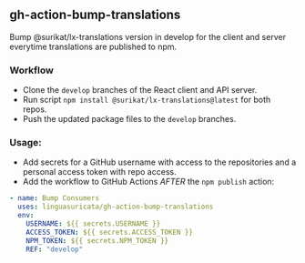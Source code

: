 ## gh-action-bump-translations

Bump @surikat/lx-translations version in develop for the client and server everytime translations are published to npm.

### Workflow

* Clone the `develop` branches of the React client and API server.
* Run script `npm install @surikat/lx-translations@latest` for both repos.
* Push the updated package files to the `develop` branches.

### Usage:

* Add secrets for a GitHub username with access to the repositories and a personal access token with repo access.
* Add the workflow to GitHub Actions _AFTER_ the `npm publish` action:

```yml
- name: Bump Consumers
  uses: linguasuricata/gh-action-bump-translations
  env:
    USERNAME: ${{ secrets.USERNAME }}
    ACCESS_TOKEN: ${{ secrets.ACCESS_TOKEN }}
    NPM_TOKEN: ${{ secrets.NPM_TOKEN }}
    REF: "develop"
```
